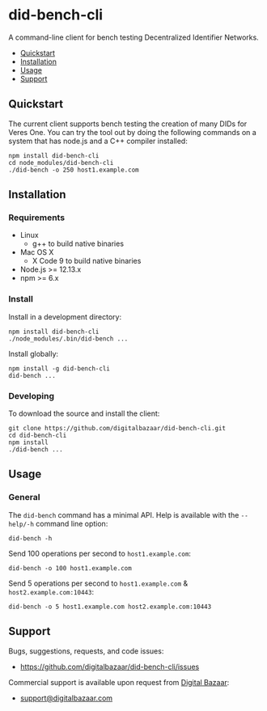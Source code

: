 # did-bench-cli

A command-line client for bench testing Decentralized Identifier Networks.

 * [Quickstart](#quickstart)
 * [Installation](#installation)
 * [Usage](#usage)
 * [Support](#support)

## Quickstart

The current client supports bench testing the creation of many DIDs for Veres
One. You can try the tool out by doing the following commands on a system that
has node.js and a C++ compiler installed:

    npm install did-bench-cli
    cd node_modules/did-bench-cli
    ./did-bench -o 250 host1.example.com

## Installation

### Requirements

* Linux
  * g++ to build native binaries
* Mac OS X
  * X Code 9 to build native binaries
* Node.js >= 12.13.x
* npm >= 6.x

### Install

Install in a development directory:

    npm install did-bench-cli
    ./node_modules/.bin/did-bench ...

Install globally:

    npm install -g did-bench-cli
    did-bench ...

### Developing

To download the source and install the client:

    git clone https://github.com/digitalbazaar/did-bench-cli.git
    cd did-bench-cli
    npm install
    ./did-bench ...

## Usage

### General

The `did-bench` command has a minimal API.  Help is available with the
`--help/-h` command line option:

    did-bench -h

Send 100 operations per second to `host1.example.com`:

    did-bench -o 100 host1.example.com

Send 5 operations per second to `host1.example.com` & `host2.example.com:10443`:

    did-bench -o 5 host1.example.com host2.example.com:10443


## Support

Bugs, suggestions, requests, and code issues:

  * https://github.com/digitalbazaar/did-bench-cli/issues

Commercial support is available upon request from [Digital Bazaar][]:

  * support@digitalbazaar.com

[Digital Bazaar]: https://digitalbazaar.com/
